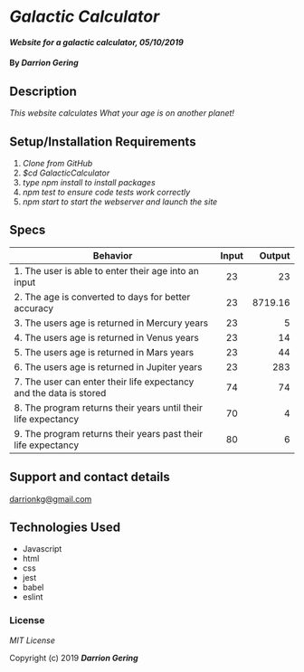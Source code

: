 # _Galactic Calculator_

#### _Website for a galactic calculator, 05/10/2019_

#### By _**Darrion Gering**_

## Description
_This website calculates What your age is on another planet!_

## Setup/Installation Requirements

1. _Clone from GitHub_
2. _$cd GalacticCalculator_
3. _type npm install to install packages_
4. _npm test to ensure code tests work correctly_
5. _npm start to start the webserver and launch the site_


## Specs

| Behavior | Input | Output |
| ------------- |:-------------:| -----:|
| 1. The user is able to enter their age into an input | 23 | 23 |
| 2. The age is converted to days for better accuracy | 23 | 8719.16 |
| 3. The users age is returned in Mercury years | 23 | 5 |
| 4. The users age is returned in Venus years | 23 | 14 |
| 5. The users age is returned in Mars years | 23 | 44 |
| 6. The users age is returned in Jupiter years | 23 | 283 |
| 7. The user can enter their life expectancy and the data is stored | 74 | 74 |
| 8. The program returns their years until their life expectancy | 70 | 4 |
| 9. The program returns their years past their life expectancy | 80 | 6 |

## Support and contact details

darrionkg@gmail.com

## Technologies Used

* Javascript
* html
* css
* jest
* babel
* eslint

### License

*MIT License*

Copyright (c) 2019 **_Darrion Gering_**
